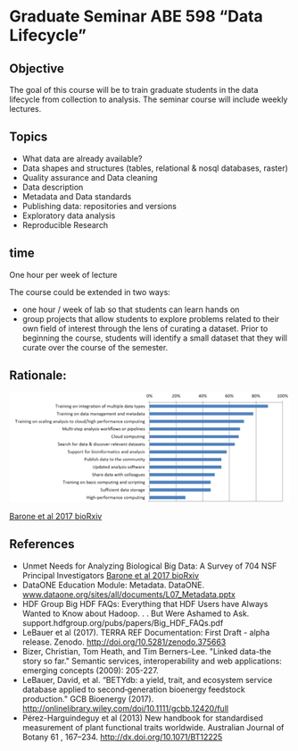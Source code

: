 # Graduate Seminar ABE 598 “Data Lifecycle” 


## Objective 

The goal of this course will be to train graduate students in the data lifecycle from collection to analysis. The seminar course will include weekly lectures.



## Topics

* What data are already available?
* Data shapes and structures (tables, relational & nosql databases, raster)
* Quality assurance and Data cleaning
* Data description
* Metadata and Data standards
* Publishing data: repositories and versions
* Exploratory data analysis
* Reproducible Research

## time

One hour per week of lecture

The course could be extended in two ways:
 * one hour / week of lab so that students can learn hands on 
 * group projects that allow students to explore problems related to their own field of interest through the lens of curating a dataset. Prior to beginning the course, students will identify a small dataset that they will curate over the course of the semester.

## Rationale: 

![](barone2017unmet_needs_big_data.png)

[Barone et al 2017 bioRxiv](http://biorxiv.org/content/early/2017/02/14/108555)

## References

* Unmet Needs for Analyzing Biological Big Data: A Survey of 704 NSF Principal Investigators 
[Barone et al 2017 bioRxiv](http://biorxiv.org/content/early/2017/02/14/108555)
* DataONE Education Module: Metadata. DataONE. www.dataone.org/sites/all/documents/L07_Metadata.pptx 
* HDF Group Big HDF FAQs: Everything that HDF Users have Always Wanted to Know about Hadoop. . . But Were Ashamed to Ask. support.hdfgroup.org/pubs/papers/Big_HDF_FAQs.pdf
* LeBauer et al (2017). TERRA REF Documentation: First Draft - alpha release. Zenodo. http://doi.org/10.5281/zenodo.375663
* Bizer, Christian, Tom Heath, and Tim Berners-Lee. "Linked data-the story so far." Semantic services, interoperability and web applications: emerging concepts (2009): 205-227.
* LeBauer, David, et al. “BETYdb: a yield, trait, and ecosystem service database applied to second‐generation bioenergy feedstock production." GCB Bioenergy (2017). http://onlinelibrary.wiley.com/doi/10.1111/gcbb.12420/full
* Pérez-Harguindeguy et al (2013) New handbook for standardised measurement of plant functional traits worldwide. Australian Journal of Botany 61 , 167–234. http://dx.doi.org/10.1071/BT12225

